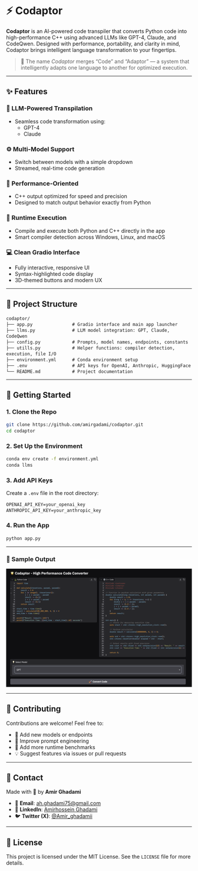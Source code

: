 # ⚡ Codaptor

**Codaptor** is an AI-powered code transpiler that converts Python code into high-performance C++ using advanced LLMs like GPT-4, Claude, and CodeQwen. Designed with performance, portability, and clarity in mind, Codaptor brings intelligent language transformation to your fingertips.

> 🔁 The name *Codaptor* merges “Code” and “Adaptor” — a system that intelligently adapts one language to another for optimized execution.

---

## ✨ Features

### 🤖 LLM-Powered Transpilation
- Seamless code transformation using:
  - GPT-4
  - Claude


### ⚙️ Multi-Model Support
- Switch between models with a simple dropdown
- Streamed, real-time code generation

### 🧠 Performance-Oriented
- C++ output optimized for speed and precision
- Designed to match output behavior exactly from Python

### 🧪 Runtime Execution
- Compile and execute both Python and C++ directly in the app
- Smart compiler detection across Windows, Linux, and macOS

### 💻 Clean Gradio Interface
- Fully interactive, responsive UI
- Syntax-highlighted code display
- 3D-themed buttons and modern UX

---

## 📂 Project Structure

```
codaptor/
├── app.py               # Gradio interface and main app launcher
├── llms.py              # LLM model integration: GPT, Claude, CodeQwen
├── config.py            # Prompts, model names, endpoints, constants
├── utills.py            # Helper functions: compiler detection, execution, file I/O
├── environment.yml      # Conda environment setup
├── .env                 # API keys for OpenAI, Anthropic, HuggingFace
└── README.md            # Project documentation
```

---

## 🚀 Getting Started

### 1. Clone the Repo
```bash
git clone https://github.com/amirgadami/codaptor.git
cd codaptor
```

### 2. Set Up the Environment
```bash
conda env create -f environment.yml
conda llms
```

### 3. Add API Keys
Create a `.env` file in the root directory:
```
OPENAI_API_KEY=your_openai_key
ANTHROPIC_API_KEY=your_anthropic_key
```

### 4. Run the App
```bash
python app.py
```

---
### 📸 Sample Output

![Sample Output](sample.png)

---

## 🤝 Contributing

Contributions are welcome! Feel free to:
- 🧠 Add new models or endpoints
- 📜 Improve prompt engineering
- 🧪 Add more runtime benchmarks
- 💡 Suggest features via issues or pull requests

---

## 📢 Contact

Made with 💙 by **Amir Ghadami**

- 📧 **Email**: ah.ghadami75@gmail.com
- 🔗 **LinkedIn**: [Amirhossein Ghadami](https://www.linkedin.com/in/amirhosseinghadami/)
- 🐦 **Twitter (X)**: [@Amir_ghadamii](https://x.com/Amir_ghadamii)

---

## 🪪 License

This project is licensed under the MIT License. See the `LICENSE` file for more details.
